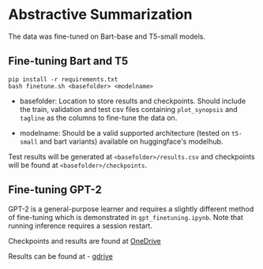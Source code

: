 # Abstractive Summarization

The data was fine-tuned on Bart-base and T5-small models.

## Fine-tuning Bart and T5

```
pip install -r requirements.txt
bash finetune.sh <basefolder> <modelname>
```

* basefolder: Location to store results and checkpoints. Should include the train, validation and test csv files containing `plot_synopsis` and `tagline` as the columns to fine-tune the data on.

* modelname: Should be a valid supported architecture (tested on `t5-small` and bart variants) available on huggingface's modelhub.

Test results will be generated at `<basefolder>/results.csv` and checkpoints will be found at `<basefolder>/checkpoints`.



## Fine-tuning GPT-2

GPT-2 is a general-purpose learner and requires a slightly different method of fine-tuning which is demonstrated in `gpt_finetuning.ipynb`. Note that running inference requires a session restart.

Checkpoints and results are found at [OneDrive](https://iiitaphyd-my.sharepoint.com/:f:/g/personal/abhishekh_sivakumar_students_iiit_ac_in/EgBXjzX3qKxOpsBSJb4WO3gBB1N2B_W9VPyXO-OSLVIlCw?e=uxFarx)

Results can be found at - [gdrive](https://drive.google.com/file/d/1pZO9mbsvkw6jacowyjsosPDCZbWkW6QP/view?usp=sharing)

